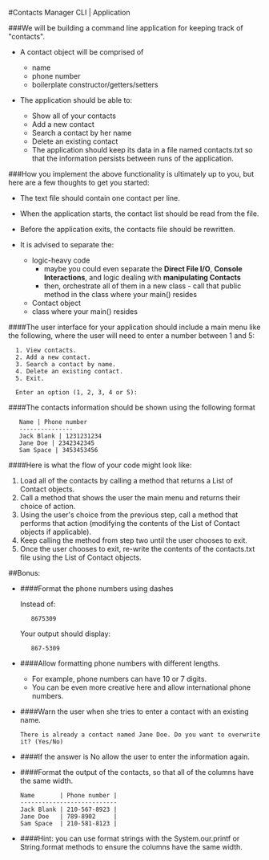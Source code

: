 #Contacts Manager CLI | Application

###We will be building a command line application for keeping track of "contacts".

- A contact object will be comprised of

  - name
  - phone number
  - boilerplate constructor/getters/setters


- The application should be able to:

  - Show all of your contacts
  - Add a new contact
  - Search a contact by her name
  - Delete an existing contact
  - The application should keep its data in a file named contacts.txt so that the information persists between runs of the application.

###How you implement the above functionality is ultimately up to you, but here are a few thoughts to get you started:

- The text file should contain one contact per line.


- When the application starts, the contact list should be read from the file.


- Before the application exits, the contacts file should be rewritten.


- It is advised to separate the:
  - logic-heavy code
    - maybe you could even separate the <b>Direct File I/O</b>, <b>Console Interactions</b>, and logic dealing with <b>manipulating Contacts</b>
    - then, orchestrate all of them in a new class - call that public method in the class where your main() resides
  - Contact object
  - class where your main() resides

####The user interface for your application should include a main menu like the following, where the user will need to enter a number between 1 and 5:

      1. View contacts.
      2. Add a new contact.
      3. Search a contact by name.
      4. Delete an existing contact.
      5. Exit.

      Enter an option (1, 2, 3, 4 or 5):


####The contacts information should be shown using the following format

       Name | Phone number
       ---------------
       Jack Blank | 1231231234
       Jane Doe | 2342342345
       Sam Space | 3453453456


####Here is what the flow of your code might look like:

1. Load all of the contacts by calling a method that returns a List of Contact objects.
2. Call a method that shows the user the main menu and returns their choice of action.
3. Using the user's choice from the previous step, call a method that performs that action (modifying the contents of the List of Contact objects if applicable).
4. Keep calling the method from step two until the user chooses to exit.
5. Once the user chooses to exit, re-write the contents of the contacts.txt file using the List of Contact objects.

##Bonus:

- ####Format the phone numbers using dashes

  Instead of:

         8675309

  Your output should display:

         867-5309

- ####Allow formatting phone numbers with different lengths.

  - For example, phone numbers can have 10 or 7 digits.
  - You can be even more creative here and allow international phone numbers.


- ####Warn the user when she tries to enter a contact with an existing name.

      There is already a contact named Jane Doe. Do you want to overwrite it? (Yes/No)


- ####If the answer is No allow the user to enter the information again.


- ####Format the output of the contacts, so that all of the columns have the same width.

      Name       | Phone number |
      ---------------------------
      Jack Blank | 210-567-8923 |
      Jane Doe   | 789-8902     |
      Sam Space  | 210-581-8123 |

- ####Hint: you can use format strings with the System.our.printf or String.format methods to ensure the columns have the same width.
